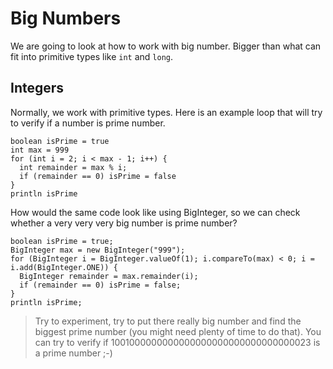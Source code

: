 # Big Numbers

We are going to look at how to work with big number. Bigger than what can fit into primitive types like `int` and `long`.

## Integers

Normally, we work with primitive types. Here is an example loop that will try to verify if a number is prime number. 

```
boolean isPrime = true
int max = 999
for (int i = 2; i < max - 1; i++) {
  int remainder = max % i;
  if (remainder == 0) isPrime = false
}
println isPrime
```

How would the same code look like using BigInteger, so we can check whether a very very very big number is prime number?

```
boolean isPrime = true;
BigInteger max = new BigInteger("999");
for (BigInteger i = BigInteger.valueOf(1); i.compareTo(max) < 0; i = i.add(BigInteger.ONE)) {
  BigInteger remainder = max.remainder(i);
  if (remainder == 0) isPrime = false;
}
println isPrime;
```

> Try to experiment, try to put there really big number and find the biggest prime number \(you might need plenty of time to do that\). You can try to verify if 1001000000000000000000000000000000023 is a prime number ;-\)



